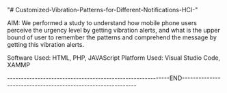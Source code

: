 "# Customized-Vibration-Patterns-for-Different-Notifications-HCI-" 

AIM: We performed a study to understand how mobile phone users perceive the urgency level by getting vibration alerts, and what is the upper bound of user to remember the patterns and comprehend the message by getting this vibration alerts.

Software Used: HTML, PHP, JAVAScript
Platform Used: Visual Studio Code, XAMMP


-----------------------------------------------------------END-------------------------------------------------------------
